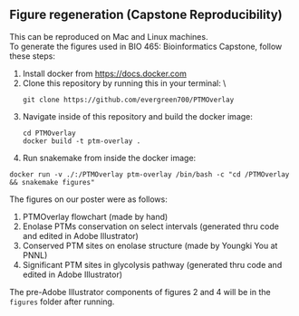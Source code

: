 ## Figure regeneration (Capstone Reproducibility)
This can be reproduced on Mac and Linux machines.\
To generate the figures used in BIO 465: Bioinformatics Capstone, follow these steps: 
1. Install docker from https://docs.docker.com
2. Clone this repository by running this in your terminal: \
   ```
   git clone https://github.com/evergreen700/PTMOverlay
   ```
3. Navigate inside of this repository and build the docker image:
   ```
   cd PTMOverlay
   docker build -t ptm-overlay .
   ```
4. Run snakemake from inside the docker image:  
  ```
  docker run -v ./:/PTMOverlay ptm-overlay /bin/bash -c "cd /PTMOverlay && snakemake figures"
  ```

The figures on our poster were as follows:
1. PTMOverlay flowchart (made by hand)
2. Enolase PTMs conservation on select intervals (generated thru code and edited in Adobe Illustrator)
3. Conserved PTM sites on enolase structure (made by Youngki You at PNNL)
4. Significant PTM sites in glycolysis pathway (generated thru code and edited in Adobe Illustrator)

The pre-Adobe Illustrator components of figures 2 and 4 will be in the `figures` folder after running.
